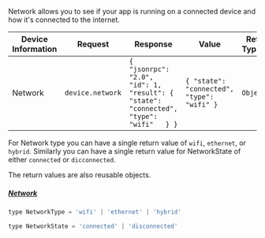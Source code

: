 Network allows you to see if your app is running on a connected device and how it's connected to the internet. 

| Device Information | Request          | Response                                                     | Value                                        | Return Type[^1] | Description                         |
| ------------------ | ---------------- | ------------------------------------------------------------ | -------------------------------------------- | --------------- | ----------------------------------- |
| Network            | `device.network` | `{   "jsonrpc": "2.0",   "id": 1,   "result": {     "state": "connected",     "type": "wifi"   } }` | `{ "state": "connected",   "type": "wifi" }` | `Object`        | The current network status and type |

For Network type you can have a single return value of `wifi`, `ethernet`, or `hybrid`. Similarly you can have a single return value for NetworkState of either `connected` or `dicconnected`.

The return values are also reusable objects. 

##### [**Network**](/#networkstate)

```javascript
type NetworkType = 'wifi' | 'ethernet' | 'hybrid'
```

```javascript
type NetworkState = 'connected' | 'disconnected'
```

#####  
